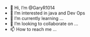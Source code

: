 - 👋 Hi, I’m @GaryR1014
- 👀 I’m interested in java and Dev Ops
- 🌱 I’m currently learning ...
- 💞️ I’m looking to collaborate on ...
- 📫 How to reach me ...

<!---
GaryR1014/GaryR1014 is a ✨ special ✨ repository because its `README.md` (this file) appears on your GitHub profile.
You can click the Preview link to take a look at your changes.
--->
